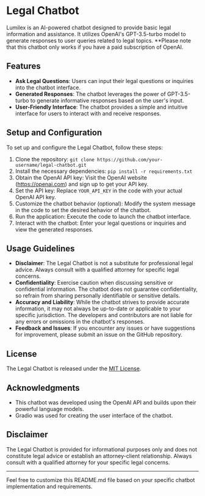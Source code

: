 # Legal Chatbot

Lumilex is an AI-powered chatbot designed to provide basic legal information and assistance. It utilizes OpenAI's GPT-3.5-turbo model to generate responses to user queries related to legal topics. **Please note that this chatbot only works if you have a paid subscription of OpenAI.

## Features

- **Ask Legal Questions**: Users can input their legal questions or inquiries into the chatbot interface.
- **Generated Responses**: The chatbot leverages the power of GPT-3.5-turbo to generate informative responses based on the user's input.
- **User-Friendly Interface**: The chatbot provides a simple and intuitive interface for users to interact with and receive responses.

## Setup and Configuration

To set up and configure the Legal Chatbot, follow these steps:

1. Clone the repository: `git clone https://github.com/your-username/legal-chatbot.git`
2. Install the necessary dependencies: `pip install -r requirements.txt`
3. Obtain the OpenAI API key: Visit the OpenAI website (https://openai.com) and sign up to get your API key.
4. Set the API key: Replace `YOUR_API_KEY` in the code with your actual OpenAI API key.
5. Customize the chatbot behavior (optional): Modify the system message in the code to set the desired behavior of the chatbot.
6. Run the application: Execute the code to launch the chatbot interface.
7. Interact with the chatbot: Enter your legal questions or inquiries and view the generated responses.

## Usage Guidelines

- **Disclaimer**: The Legal Chatbot is not a substitute for professional legal advice. Always consult with a qualified attorney for specific legal concerns.
- **Confidentiality**: Exercise caution when discussing sensitive or confidential information. The chatbot does not guarantee confidentiality, so refrain from sharing personally identifiable or sensitive details.
- **Accuracy and Liability**: While the chatbot strives to provide accurate information, it may not always be up-to-date or applicable to your specific jurisdiction. The developers and contributors are not liable for any errors or omissions in the chatbot's responses.
- **Feedback and Issues**: If you encounter any issues or have suggestions for improvement, please submit an issue on the GitHub repository.

## License

The Legal Chatbot is released under the [MIT License](LICENSE).

## Acknowledgments

- This chatbot was developed using the OpenAI API and builds upon their powerful language models.
- Gradio was used for creating the user interface of the chatbot.

## Disclaimer

The Legal Chatbot is provided for informational purposes only and does not constitute legal advice or establish an attorney-client relationship. Always consult with a qualified attorney for your specific legal concerns.

---
Feel free to customize this README.md file based on your specific chatbot implementation and requirements.
